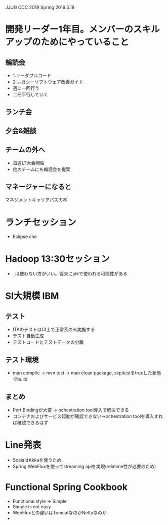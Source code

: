 JJUG CCC 2019 Spring 2019.5.18

# 開発リーダー1年目。メンバーのスキルアップのためにやっていること
## 輪読会
* 1.リーダブルコード
* 2.レガシーソフトウェア改善ガイド
* 週に一回行う
* 二冊平行していく
## ランチ会
## 夕会&雑談
## チームの外へ
* 毎週LT大会開催
* 他のチームにも輪読会を提案
## マネージャーになると
マネジメントキャリアパスの本

# ランチセッション
* Eclipse che

# Hadoop 13:30セッション
* `_`は使わない方がいい。従来にjdkで使われる可能性がある

# SI大規模 IBM
## テスト
* ITAのテストはCI上で正常系のみ実施する
* テスト自動生成
* テストコードとテストデータの分離
## テスト環境
* man compile -> mvn test → man clean package, skpitestをtrueした状態でbuild
## まとめ
* Port Bindingが大変 → ochestration tool導入で解決できる
* コンテナおよびサービス起動が確認できない→ochestration toolを導入すれば確認できるはず

# Line発表
* ScalaはAkkaを使うため
* Spring WebFluxを使ってstreaming apiを実現(relatime性が必要のため)

# Functional Spring Cookbook
* Functional style -> Simple
* Simple is not easy
* WebFluxとの違いはTomcatなのかNettyなのか
* 































